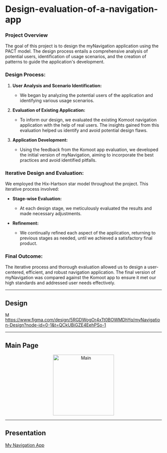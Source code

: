 # Design-evaluation-of-a-navigation-app

### Project Overview

The goal of this project is to design the myNavigation application using the PACT model. The design process entails a comprehensive analysis of potential users, identification of usage scenarios, and the creation of patterns to guide the application's development. 

### Design Process:

1. **User Analysis and Scenario Identification:**
   - We began by analyzing the potential users of the application and identifying various usage scenarios. 

2. **Evaluation of Existing Application:**
   - To inform our design, we evaluated the existing Komoot navigation application with the help of real users. The insights gained from this evaluation helped us identify and avoid potential design flaws.

3. **Application Development:**
   - Using the feedback from the Komoot app evaluation, we developed the initial version of myNavigation, aiming to incorporate the best practices and avoid identified pitfalls.

### Iterative Design and Evaluation:

We employed the Hix-Hartson star model throughout the project. This iterative process involved:

- **Stage-wise Evaluation:**
  - At each design stage, we meticulously evaluated the results and made necessary adjustments.
  
- **Refinement:**
  - We continually refined each aspect of the application, returning to previous stages as needed, until we achieved a satisfactory final product.

### Final Outcome:

The iterative process and thorough evaluation allowed us to design a user-centered, efficient, and robust navigation application. The final version of myNavigation was compared against the Komoot app to ensure it met our high standards and addressed user needs effectively.

---

## Design
<img width="15" alt="Main" src="https://github.com/alexkalergis/Design-and-evaluation-of-a-navigation-app/assets/105602973/7be81fe2-8c0f-4966-9224-b0f23244db8e"> https://www.figma.com/design/5RGDWogOr4xTt0BOWMDhYq/myNavigation-Design?node-id=0-1&t=QCkUBiGZE4EehPSo-1

---

## Main Page
<div align="center">
  <img width="196" alt="Main" src="https://github.com/alexkalergis/Design-and-evaluation-of-a-navigation-app/assets/105602973/f46a67e0-1315-4f45-8c36-25709621d522">
  </div>

---

## Presentation
[My Navigation App](https://github.com/user-attachments/files/16139962/Project_HCI-Final_ENG.pdf)
